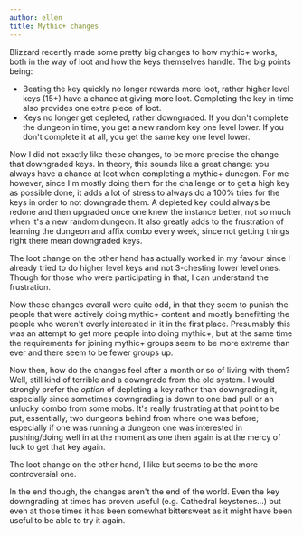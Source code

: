 ```yaml
---
author: ellen
title: Mythic+ changes
---
```


Blizzard recently made some pretty big changes to how mythic+ works, both in the way of loot and how the keys themselves handle. The big points being:

- Beating the key quickly no longer rewards more loot, rather higher level keys (15+) have a chance at giving more loot. Completing the key in time also provides one extra piece of loot.
- Keys no longer get depleted, rather downgraded. If you don't complete the dungeon in time, you get a new random key one level lower. If you don't complete it at all, you get the same key one level lower.

Now I did not exactly like these changes, to be more precise the change that downgraded keys. In theory, this sounds like a great change: you always have a chance at loot when completing a mythic+ dunegon. For me however, since I'm mostly doing them for the challenge or to get a high key as possible done, it adds a lot of stress to always do a 100% tries for the keys in order to not downgrade them. A depleted key could always be redone and then upgraded once one knew the instance better, not so much when it's a new random dungeon. It also greatly adds to the frustration of learning the dungeon and affix combo every week, since not getting things right there mean downgraded keys.

The loot change on the other hand has actually worked in my favour since I already tried to do higher level keys and not 3-chesting lower level ones. Though for those who were participating in that, I can understand the frustration.

Now these changes overall were quite odd, in that they seem to punish the people that were actively doing mythic+ content and mostly benefitting the people who weren't overly interested in it in the first place. Presumably this was an attempt to get more people into doing mythic+, but at the same time the requirements for joining mythic+ groups seem to be more extreme than ever and there seem to be fewer groups up.

Now then, how do the changes feel after a month or so of living with them? Well, still kind of terrible and a downgrade from the old system. I would strongly prefer the _option_ of depleting a key rather than downgrading it, especially since sometimes downgrading is down to one bad pull or an unlucky combo from some mobs. It's really frustrating at that point to be put, essentially, two dungeons behind from where one was before; especially if one was running a dungeon one was interested in pushing/doing well in at the moment as one then again is at the mercy of luck to get that key again.

The loot change on the other hand, I like but seems to be the more controversial one.

In the end though, the changes aren't the end of the world. Even the key downgrading at times has proven useful (e.g. Cathedral keystones...) but even at those times it has been somewhat bittersweet as it might have been useful to be able to try it again.